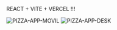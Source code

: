 REACT + VITE + VERCEL !!!

![PIZZA-APP-MOVIL](https://github.com/Kymesa/pizza-app/assets/121895421/6a716736-6503-46f7-aed9-1ff1185d4b86)
![PIZZA-APP-DESK](https://github.com/Kymesa/pizza-app/assets/121895421/818b2354-da95-417e-8db1-e544ba1e877e)

